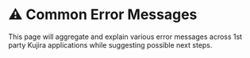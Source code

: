 # ⚠ Common Error Messages

This page will aggregate and explain various error messages across 1st party Kujira applications while suggesting possible next steps.&#x20;
